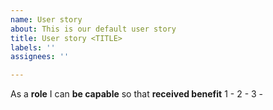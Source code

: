 ```yaml
---
name: User story
about: This is our default user story
title: User story <TITLE>
labels: ''
assignees: ''

---
```


As a **role** I can **be capable** so that **received benefit**
1 -
2 - 
3 -

